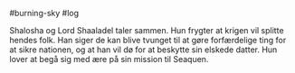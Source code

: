 #burning-sky #log

Shalosha og Lord Shaaladel taler sammen. Hun frygter at krigen vil splitte hendes folk. Han siger de kan blive tvunget til at gøre forfærdelige ting for at sikre nationen, og at han vil dø for at beskytte sin elskede datter. Hun lover at begå sig med ære på sin mission til Seaquen.
